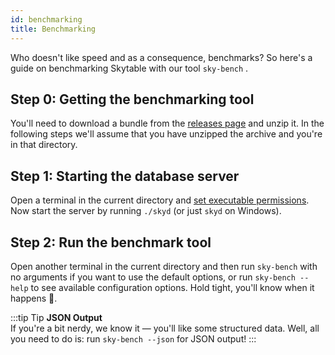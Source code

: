 ```yaml
---
id: benchmarking
title: Benchmarking
---
```

Who doesn't like speed and as a consequence, benchmarks? So here's a guide on benchmarking Skytable with our tool `sky-bench` .

## Step 0: Getting the benchmarking tool

You'll need to download a bundle from the [releases page](https://github.com/skytable/skytable/releases/v0.6.3) and unzip it. In the following steps we'll assume that you have unzipped the archive and you're in that directory.

## Step 1: Starting the database server

Open a terminal in the current directory and [set executable permissions](getting-started#step-2-make-the-files-runnable). Now start the server by running `./skyd` (or just `skyd` on Windows).

## Step 2: Run the benchmark tool

Open another terminal in the current directory and then run `sky-bench` with no arguments if you want to use the default options, or run `sky-bench --help` to see available configuration options. Hold tight, you'll know when it happens 🚀.

:::tip Tip
**JSON Output**  
If you're a bit nerdy, we know it — you'll like some structured data. Well, all you need to do is: run `sky-bench --json` for JSON output!
:::